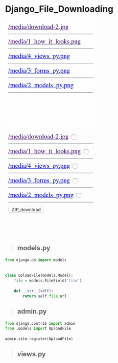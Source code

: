 # Django_File_Downloading

![download_as_it_is](download_as_it_is.gif)



![download_as_zip](download_as_zip.gif)

> ## models.py
``` python
from django.db import models


class UploadFile(models.Model):
    file = models.FileField('file')

    def __str__(self):
        return self.file.url
```

> ## admin.py
``` python
from django.contrib import admin
from .models import UploadFile

admin.site.register(UploadFile)
```

> ## views.py
``` python


```
